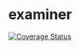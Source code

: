 # examiner


[![Coverage Status](https://coveralls.io/repos/nulldevelopmenthr/examiner/badge.svg?branch=master)](https://coveralls.io/r/nulldevelopmenthr/examiner?branch=master)
